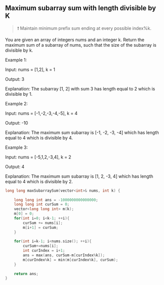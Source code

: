 ## Maximum subarray sum with length divisible by K

> ❗ Maintain minimum prefix sum ending at every possible index%k.

You are given an array of integers nums and an integer k. Return the maximum sum of a subarray of nums, such that the size of the subarray is divisible by k.

Example 1:

Input: nums = [1,2], k = 1

Output: 3

Explanation:
The subarray [1, 2] with sum 3 has length equal to 2 which is divisible by 1.

Example 2:

Input: nums = [-1,-2,-3,-4,-5], k = 4

Output: -10

Explanation:
The maximum sum subarray is [-1, -2, -3, -4] which has length equal to 4 which is divisible by 4.

Example 3:

Input: nums = [-5,1,2,-3,4], k = 2

Output: 4

Explanation:
The maximum sum subarray is [1, 2, -3, 4] which has length equal to 4 which is divisible by 2.

```cpp
long long maxSubarraySum(vector<int>& nums, int k) {
    
    long long int ans = -1000000000000000;
    long long int curSum = 0;
    vector<long long int> m(k);
    m[0] = 0;
    for(int i=0; i<k-1; ++i){
        curSum += nums[i];
        m[i+1] = curSum;
    }
    
    for(int i=k-1; i<nums.size(); ++i){
        curSum+=nums[i];
        int curIndex = i+1;
        ans = max(ans, curSum-m[curIndex%k]);
        m[curIndex%k] = min(m[curIndex%k], curSum);
    }
    
    return ans;
}
```